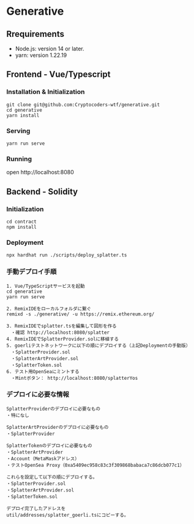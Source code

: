 # Generative

## Rrequirements

- Node.js: version 14 or later.
- yarn: version 1.22.19

## Frontend - Vue/Typescript

### Installation & Initialization

```
git clone git@github.com:Cryptocoders-wtf/generative.git
cd generative
yarn install
```
### Serving
```
yarn run serve
```
### Running
open http://localhost:8080

## Backend - Solidity

### Initialization

```
cd contract
npm install
```

### Deployment
```
npx hardhat run ./scripts/deploy_splatter.ts
```

### 手動デプロイ手順
```
1. Vue/TypeScriptサービスを起動
cd generative
yarn run serve

2. RemixIDEをローカルフォルダに繋ぐ
remixd -s ./generative/ -u https://remix.ethereum.org/

3. RemixIDEでsplatter.tsを編集して図形を作る
　・確認 http://localhost:8080/splatter
4. RemixIDEでSplatterProvider.solに移植する
5. goerliテストネットワークに以下の順にデプロイする（上記Deploymentの手動版）
　・SplatterProvider.sol
　・SplatterArtProvider.sol
　・SplatterToken.sol
6. テスト用OpenSeaにミントする
　・Mintボタン： http://localhost:8080/splatterYos
```

### デプロイに必要な情報
```
SplatterProviderのデプロイに必要なもの
・特になし

SplatterArtProviderのデプロイに必要なもの
・SplatterProvider

SplatterTokenのデプロイに必要なもの
・SplatterArtProvider
・Account（MetaMaskアドレス）
・テストOpenSea Proxy（0xa5409ec958c83c3f309868babaca7c86dcb077c1）

これらを設定して以下の順にデプロイする。
・SplatterProvider.sol
・SplatterArtProvider.sol
・SplatterToken.sol

デプロイ完了したアドレスを
util/addresses/splatter_goerli.tsにコピーする。
```

